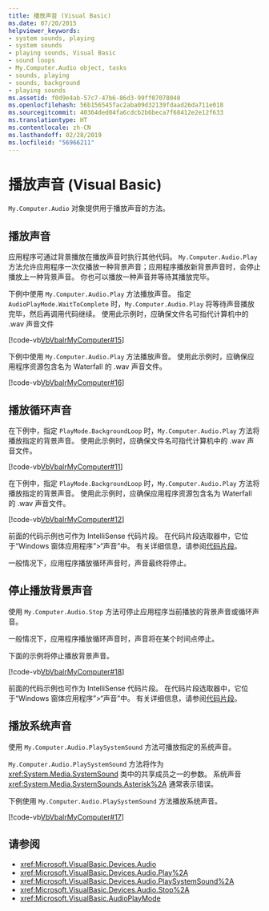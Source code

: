 ```yaml
---
title: 播放声音 (Visual Basic)
ms.date: 07/20/2015
helpviewer_keywords:
- system sounds, playing
- system sounds
- playing sounds, Visual Basic
- sound loops
- My.Computer.Audio object, tasks
- sounds, playing
- sounds, background
- playing sounds
ms.assetid: f0d9e4ab-57c7-47b6-86d3-99ff07078040
ms.openlocfilehash: 56b156545fac2aba09d32139fdaad26da711e018
ms.sourcegitcommit: 40364ded04fa6cdcb2b6beca7f68412e2e12f633
ms.translationtype: HT
ms.contentlocale: zh-CN
ms.lasthandoff: 02/28/2019
ms.locfileid: "56966211"
---
```

# <a name="playing-sounds-visual-basic"></a>播放声音 (Visual Basic)
`My.Computer.Audio` 对象提供用于播放声音的方法。  
  
## <a name="playing-sounds"></a>播放声音  
 应用程序可通过背景播放在播放声音时执行其他代码。 `My.Computer.Audio.Play` 方法允许应用程序一次仅播放一种背景声音；应用程序播放新背景声音时，会停止播放上一种背景声音。 你也可以播放一种声音并等待其播放完毕。  
  
 下例中使用 `My.Computer.Audio.Play` 方法播放声音。 指定 `AudioPlayMode.WaitToComplete` 时，`My.Computer.Audio.Play` 将等待声音播放完毕，然后再调用代码继续。 使用此示例时，应确保文件名可指代计算机中的 .wav 声音文件  
  
 [!code-vb[VbVbalrMyComputer#15](~/samples/snippets/visualbasic/VS_Snippets_VBCSharp/VbVbalrMyComputer/VB/Class1.vb#15)]  
  
 下例中使用 `My.Computer.Audio.Play` 方法播放声音。 使用此示例时，应确保应用程序资源包含名为 Waterfall 的 .wav 声音文件。  
  
 [!code-vb[VbVbalrMyComputer#16](~/samples/snippets/visualbasic/VS_Snippets_VBCSharp/VbVbalrMyComputer/VB/Class1.vb#16)]  
  
## <a name="playing-looping-sounds"></a>播放循环声音  
 在下例中，指定 `PlayMode.BackgroundLoop` 时，`My.Computer.Audio.Play` 方法将播放指定的背景声音。 使用此示例时，应确保文件名可指代计算机中的 .wav 声音文件。  
  
 [!code-vb[VbVbalrMyComputer#11](~/samples/snippets/visualbasic/VS_Snippets_VBCSharp/VbVbalrMyComputer/VB/Class1.vb#11)]  
  
 在下例中，指定 `PlayMode.BackgroundLoop` 时，`My.Computer.Audio.Play` 方法将播放指定的背景声音。 使用此示例时，应确保应用程序资源包含名为 Waterfall 的 .wav 声音文件。  
  
 [!code-vb[VbVbalrMyComputer#12](~/samples/snippets/visualbasic/VS_Snippets_VBCSharp/VbVbalrMyComputer/VB/Class1.vb#12)]  
  
 前面的代码示例也可作为 IntelliSense 代码片段。 在代码片段选取器中，它位于“Windows 窗体应用程序”>“声音”中。 有关详细信息，请参阅[代码片段](/visualstudio/ide/code-snippets)。  
  
 一般情况下，应用程序播放循环声音时，声音最终将停止。  
  
## <a name="stopping-the-playing-of-sounds-in-the-background"></a>停止播放背景声音  
 使用 `My.Computer.Audio.Stop` 方法可停止应用程序当前播放的背景声音或循环声音。  
  
 一般情况下，应用程序播放循环声音时，声音将在某个时间点停止。  
  
 下面的示例将停止播放背景声音。  
  
 [!code-vb[VbVbalrMyComputer#18](~/samples/snippets/visualbasic/VS_Snippets_VBCSharp/VbVbalrMyComputer/VB/Class1.vb#18)]  
  
 前面的代码示例也可作为 IntelliSense 代码片段。 在代码片段选取器中，它位于“Windows 窗体应用程序”>“声音”中。 有关详细信息，请参阅[代码片段](/visualstudio/ide/code-snippets)。  
  
## <a name="playing-system-sounds"></a>播放系统声音  
 使用 `My.Computer.Audio.PlaySystemSound` 方法可播放指定的系统声音。  
  
 `My.Computer.Audio.PlaySystemSound` 方法将作为 <xref:System.Media.SystemSound> 类中的共享成员之一的参数。 系统声音 <xref:System.Media.SystemSounds.Asterisk%2A> 通常表示错误。  
  
 下例使用 `My.Computer.Audio.PlaySystemSound` 方法播放系统声音。  
  
 [!code-vb[VbVbalrMyComputer#17](~/samples/snippets/visualbasic/VS_Snippets_VBCSharp/VbVbalrMyComputer/VB/Class1.vb#17)]  
  
## <a name="see-also"></a>请参阅
- <xref:Microsoft.VisualBasic.Devices.Audio>
- <xref:Microsoft.VisualBasic.Devices.Audio.Play%2A>
- <xref:Microsoft.VisualBasic.Devices.Audio.PlaySystemSound%2A>
- <xref:Microsoft.VisualBasic.Devices.Audio.Stop%2A>
- <xref:Microsoft.VisualBasic.AudioPlayMode>
